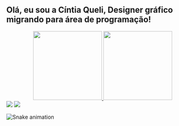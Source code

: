 ## Olá, eu sou a Cíntia Queli, Designer gráfico migrando para área de programação!
<div align="center">
  <a href="https://github.com/quelicoelho">
  <img height="180em" src="https://github-readme-stats.vercel.app/api?username=quelicoelho&show_icons=true&theme=dracula&include_all_commits=true&count_private=true"/>
  <img height="180em" src="https://github-readme-stats.vercel.app/api/top-langs/?username=quelicoelho&layout=compact&langs_count=7&theme=dracula"/>
</div>

  <div> 
    <a href = "mailto:cintiaqueli93@gmail.com"><img src="https://img.shields.io/badge/Gmail-D14836?style=for-the-badge&logo=gmail&logoColor=white" target="_blank"></a>
  <a href="https://www.linkedin.com/in/https://www.linkedin.com/in/c%C3%ADntia-queli-340186207/" target="_blank"><img src="https://img.shields.io/badge/-LinkedIn-%230077B5?style=for-the-badge&logo=linkedin&logoColor=white" target="_blank"></a> 
 
  ![Snake animation](https://github.com/quelicoelho/quelicoelho/blob/output/github-contribution-grid-snake.svg)
 
</div>
